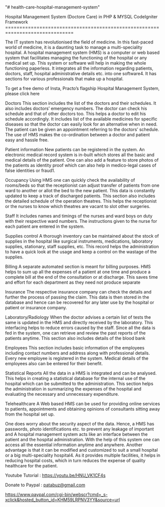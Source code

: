 "# health-care-hospital-management-system" 



Hospital Management System (Doctore Care) in PHP & MYSQL CodeIgniter Framework ==============================================================================

The IT system has revolutionised the field of medicine. In this fast-paced world of medicine, it is a daunting task to manage a multi-speciality hospital. A hospital management system (HMS) is a computer or web based system that facilitates managing the functioning of the hospital or any medical set up. This system or software will help in making the whole functioning paperless. It integrates all the information regarding patients, doctors, staff, hospital administrative details etc. into one software4. It has sections for various professionals that make up a hospital.

To get a free demo of Insta, Practo’s flagship Hospital Management System, please click here

Doctors
This section includes the list of the doctors and their schedules. It also includes doctors’ emergency numbers. The doctor can check his schedule and that of other doctors too. This helps a doctor to edit his schedule accordingly. It includes list of the available medicines for specific diseases so that the doctor can easily look for an alternative when in need. The patient can be given an appointment referring to the doctors’ schedule. The use of HMS makes the co-ordination between a doctor and patient easy and hassle free.

Patient information
New patients can be registered in the system. An electronic medical record system is in-built which stores all the basic and medical details of the patient. One can also add a feature to store photos of the patients as identity proof which can also help in medico-legal cases of false identities or fraud1.

Occupancy
Using HMS one can quickly check the availability of rooms/beds so that the receptionist can adjust transfer of patients from one ward to another or allot the bed to the new patient. This data is constantly updated to keep a track of discharged patients. This section also includes the detailed schedule of the operation theatres. This helps the receptionist or the nurses to know which theatres are vacant to slot other surgeries.

Staff
It includes names and timings of the nurses and ward boys on duty with their respective ward numbers. The instructions given to the nurse for each patient are entered in the system.

Supplies control
A thorough inventory can be maintained about the stock of supplies in the hospital like surgical instruments, medications, laboratory supplies, stationary, staff supplies, etc. This record helps the administration to have a quick look at the usage and keep a control on the wastage of the supplies.

Billing
A separate automated section is meant for billing purposes. HMS helps to sum up all the expenses of a patient at one time and produce a complete bill at the end of the consultation or at discharge. This saves time and effort for each department as they need not produce separate

Insurance
The respective insurance company can check the details and further the process of passing the claim. This data is then stored in the database and hence can be recovered for any later use by the hospital or patient or insurance company.

Laboratory/Radiology
When the doctor advises a certain list of tests the same is updated in the HMS and directly received by the laboratory. This interfacing helps to reduce errors caused by the staff. Since all the data is fed in the system, one can retrieve and review the past reports of the patients anytime. This section also includes details of the blood bank

Employees
This section includes basic information of the employees including contact numbers and address along with professional details. Every new employee is registered in the system. Medical details of the employees also can be entered for their benefit.

Statistical Reports
All the data in a HMS is integrated and can be analysed. This helps in creating a statistical database for the internal use of the hospital which can be submitted to the administration. This section helps the administration in summarizing the expenses of the hospital and evaluating the necessary and unnecessary expenditure.

Telehealthcare
A Web based HMS can be used for providing online services to patients, appointments and obtaining opinions of consultants sitting away from the hospital set up.

One does worry about the security aspect of the data. Hence, a HMS has passwords, photo identifications etc. to prevent any leakage of important and A hospital management system acts like an interface between the patient and the hospital administration. With the help of this system one can access all the essential information anytime and anywhere. Another advantage is that it can be modified and customized to suit a small hospital or a big multi-speciality hospital4. As it provides multiple facilities, it helps in reducing hospital costs, which in turn reduces the expense of quality healthcare for the patient.

Youtube Tutorial : https://youtu.be/HNU_VK1CF4s

Donate to Paypal : patabuz@gmail.com

https://www.paypal.com/cgi-bin/webscr?cmd=_s-xclick&hosted_button_id=KHM59LRPNV3YY&source=url
